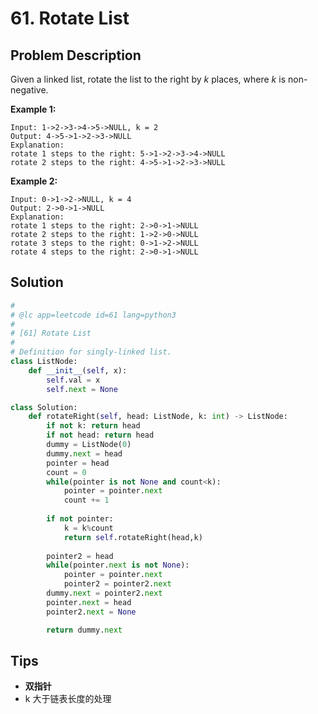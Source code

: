 # 61. Rotate List



## Problem Description



Given a linked list, rotate the list to the right by *k* places, where *k* is non-negative.

**Example 1:**

```
Input: 1->2->3->4->5->NULL, k = 2
Output: 4->5->1->2->3->NULL
Explanation:
rotate 1 steps to the right: 5->1->2->3->4->NULL
rotate 2 steps to the right: 4->5->1->2->3->NULL
```

**Example 2:**

```
Input: 0->1->2->NULL, k = 4
Output: 2->0->1->NULL
Explanation:
rotate 1 steps to the right: 2->0->1->NULL
rotate 2 steps to the right: 1->2->0->NULL
rotate 3 steps to the right: 0->1->2->NULL
rotate 4 steps to the right: 2->0->1->NULL
```



## Solution



```python
#
# @lc app=leetcode id=61 lang=python3
#
# [61] Rotate List
#
# Definition for singly-linked list.
class ListNode:
    def __init__(self, x):
        self.val = x
        self.next = None

class Solution:
    def rotateRight(self, head: ListNode, k: int) -> ListNode:
        if not k: return head
        if not head: return head
        dummy = ListNode(0)
        dummy.next = head
        pointer = head
        count = 0
        while(pointer is not None and count<k):
            pointer = pointer.next
            count += 1
        
        if not pointer:
            k = k%count
            return self.rotateRight(head,k)
        
        pointer2 = head
        while(pointer.next is not None):
            pointer = pointer.next
            pointer2 = pointer2.next
        dummy.next = pointer2.next
        pointer.next = head
        pointer2.next = None

        return dummy.next      
```



## Tips



- **双指针** 
- k 大于链表长度的处理